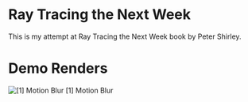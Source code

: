 # Ray Tracing the Next Week

This is my attempt at Ray Tracing the Next Week book by Peter Shirley.

# Demo Renders

![[1] Motion Blur](https://dl.ishanjain.me/images/motion_blur-2000x1000.png)
[1] Motion Blur
